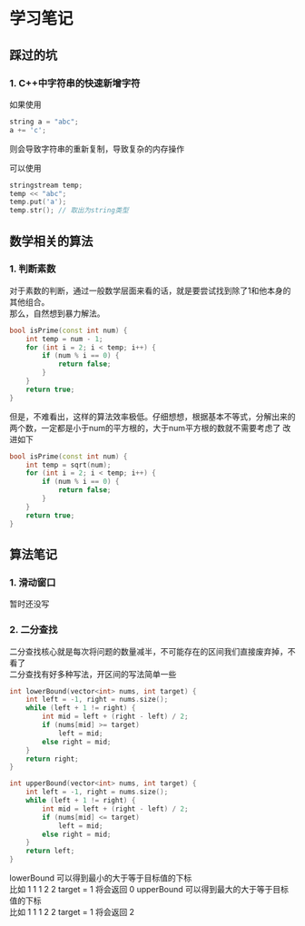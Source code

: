 # 学习笔记

## 踩过的坑
### 1. C++中字符串的快速新增字符
如果使用
```C++
string a = "abc";
a += 'c';
```
则会导致字符串的重新复制，导致复杂的内存操作

可以使用
```c++
stringstream temp;
temp << "abc";
temp.put('a');
temp.str(); // 取出为string类型
```

## 数学相关的算法
### 1. 判断素数
对于素数的判断，通过一般数学层面来看的话，就是要尝试找到除了1和他本身的其他组合。  
那么，自然想到暴力解法。
```c++
bool isPrime(const int num) {
    int temp = num - 1;
    for (int i = 2; i < temp; i++) {
        if (num % i == 0) {
            return false;
        }
    }
    return true;
}
```
但是，不难看出，这样的算法效率极低。仔细想想，根据基本不等式，分解出来的两个数，一定都是小于num的平方根的，大于num平方根的数就不需要考虑了
改进如下
```c++
bool isPrime(const int num) {
    int temp = sqrt(num);
    for (int i = 2; i < temp; i++) {
        if (num % i == 0) {
            return false;
        }
    }
    return true;
}
```

## 算法笔记
### 1. 滑动窗口
暂时还没写

### 2. 二分查找
二分查找核心就是每次将问题的数量减半，不可能存在的区间我们直接废弃掉，不看了  
二分查找有好多种写法，开区间的写法简单一些  
```c++
int lowerBound(vector<int> nums, int target) {
    int left = -1, right = nums.size();
    while (left + 1 != right) {
        int mid = left + (right - left) / 2;
        if (nums[mid] >= target)
            left = mid;
        else right = mid;
    }
    return right;
}

int upperBound(vector<int> nums, int target) {
    int left = -1, right = nums.size();
    while (left + 1 != right) {
        int mid = left + (right - left) / 2;
        if (nums[mid] <= target)
            left = mid;
        else right = mid;
    }
    return left;
}
```
lowerBound 可以得到最小的大于等于目标值的下标  
比如 1 1 1 2 2 target = 1 将会返回 0
upperBound 可以得到最大的大于等于目标值的下标  
比如 1 1 1 2 2 target = 1 将会返回 2